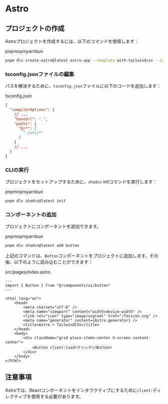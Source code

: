# Astro

## プロジェクトの作成

Astroプロジェクトを作成するには、以下のコマンドを使用します：

pnpmnpmyarnbun

```bash
pnpm dlx create-astro@latest astro-app --template with-tailwindcss --install --add react --git
```

### tsconfig.jsonファイルの編集

パスを解決するために、`tsconfig.json`ファイルに以下のコードを追加します：

tsconfig.json

```json
{
  "compilerOptions": {
    // ...
    "baseUrl": ".",
    "paths": {
      "@/*": [
        "./src/*"
      ]
    }
    // ...
  }
}
```

### CLIの実行

プロジェクトをセットアップするために、`shadcn` initコマンドを実行します：

pnpmnpmyarnbun

```bash
pnpm dlx shadcn@latest init
```

### コンポーネントの追加

プロジェクトにコンポーネントを追加できます。

pnpmnpmyarnbun

```bash
pnpm dlx shadcn@latest add button
```

上記のコマンドは、`Button`コンポーネントをプロジェクトに追加します。その後、以下のように読み込むことができます：

src/pages/index.astro

```astro
---
import { Button } from "@/components/ui/button"
---

<html lang="en">
	<head>
		<meta charset="utf-8" />
		<meta name="viewport" content="width=device-width" />
		<link rel="icon" type="image/svg+xml" href="/favicon.svg" />
		<meta name="generator" content={Astro.generator} />
		<title>Astro + TailwindCSS</title>
	</head>
	<body>
		<div className="grid place-items-center h-screen content-center">
			<Button client:load>クリック</Button>
		</div>
	</body>
</html>
```

## 注意事項

Astroでは、Reactコンポーネントをインタラクティブにするために`client:`ディレクティブを使用する必要があります。
